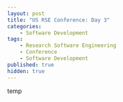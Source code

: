 ```yaml
---
layout: post
title: "US RSE Conference: Day 3"
categories:
    - Software Development
tags:
    - Research Software Engineering
    - Conference
    - Software Development
published: true
hidden: true
---
```


temp